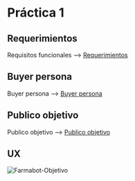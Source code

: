 # Práctica 1
## Requerimientos
Requisitos funcionales --> [Requerimientos](https://docs.google.com/spreadsheets/d/1k0qOR8sLo1TifvUy7zG05dPEm1sihavb-8IFLHADPqU/edit?usp=sharing "Requerimientos")

## Buyer persona
Buyer persona --> [Buyer persona](./Buyer%20persona.pdf "Requerimientos")

## Publico objetivo
Publico objetivo --> [Publico objetivo](https://miro.com/app/board/uXjVPPNc1y0=/?share_link_id=859679331227 "Requerimientos")

## UX
![Farmabot-Objetivo](.Practica-01/UX.jpg)